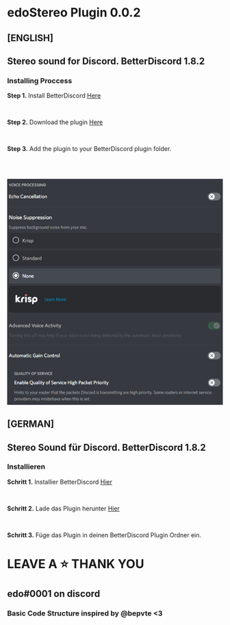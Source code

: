 # edoStereo Plugin 0.0.2

## [ENGLISH]

## Stereo sound for Discord. BetterDiscord 1.8.2

### Installing Proccess

**Step 1.** Install BetterDiscord [Here](https://betterdiscord.app/)

<br>

**Step 2.** Download the plugin [Here](https://downgit.github.io/#/home?url=https://github.com/edoderg/edoStereo)

<br>

**Step 3.** Add the plugin to your BetterDiscord plugin folder.

<br>
<br>

![Screenshot](note.png)

## [GERMAN]

## Stereo Sound für Discord. BetterDiscord 1.8.2

### Installieren

**Schritt 1.** Installier BetterDiscord [Hier](https://betterdiscord.app/)

<br>

**Schritt 2.** Lade das Plugin herunter [Hier](https://downgit.github.io/#/home?url=https://github.com/edoderg/edoStereo)

<br>

**Schritt 3.** Füge das Plugin in deinen BetterDiscord Plugin Ordner ein.


# LEAVE A ⭐ THANK YOU

## edo#0001 on discord

### Basic Code Structure inspired by @bepvte <3
